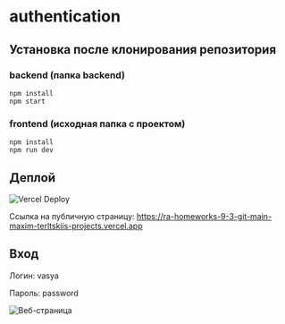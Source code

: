 # authentication

## Установка после клонирования репозитория

### backend (папка backend)
```
npm install
npm start
```

### frontend (исходная папка с проектом)
```
npm install
npm run dev
```

## Деплой

![Vercel Deploy](https://deploy-badge.vercel.app/vercel/ra-homeworks-9-3-git-main-maxim-terltskiis-projects)

Ссылка на публичную страницу: https://ra-homeworks-9-3-git-main-maxim-terltskiis-projects.vercel.app

## Вход

Логин: vasya

Пароль: password

![Веб-страница](./motions/web-page.gif)
